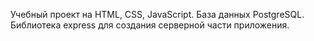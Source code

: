 Учебный проект на HTML, CSS, JavaScript.
База данных PostgreSQL.
Библиотека express для создания серверной части приложения.